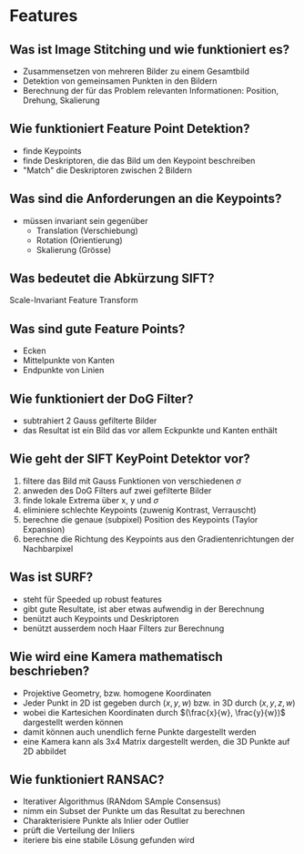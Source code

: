 # Features

## Was ist Image Stitching und wie funktioniert es?
* Zusammensetzen von mehreren Bilder zu einem Gesamtbild
* Detektion von gemeinsamen Punkten in den Bildern
* Berechnung der für das Problem relevanten Informationen: Position, Drehung, Skalierung

## Wie funktioniert Feature Point Detektion?
* finde Keypoints
* finde Deskriptoren, die das Bild um den Keypoint beschreiben
* "Match" die Deskriptoren zwischen 2 Bildern

## Was sind die Anforderungen an die Keypoints?
* müssen invariant sein gegenüber
    * Translation (Verschiebung)
    * Rotation (Orientierung)
    * Skalierung (Grösse)

## Was bedeutet die Abkürzung SIFT?
Scale-Invariant Feature Transform

## Was sind gute Feature Points?
* Ecken
* Mittelpunkte von Kanten
* Endpunkte von Linien

## Wie funktioniert der DoG Filter?
* subtrahiert 2 Gauss gefilterte Bilder
* das Resultat ist ein Bild das vor allem Eckpunkte und Kanten enthält

## Wie geht der SIFT KeyPoint Detektor vor?
1. filtere das Bild mit Gauss Funktionen von verschiedenen $\sigma$
2. anweden des DoG Filters auf zwei gefilterte Bilder
3. finde lokale Extrema über x, y und $\sigma$
4. eliminiere schlechte Keypoints (zuwenig Kontrast, Verrauscht)
5. berechne die genaue (subpixel) Position des Keypoints (Taylor Expansion)
6. berechne die Richtung des Keypoints aus den Gradientenrichtungen der Nachbarpixel

## Was ist SURF?
* steht für Speeded up robust features
* gibt gute Resultate, ist aber etwas aufwendig in der Berechnung
* benützt auch Keypoints und Deskriptoren
* benützt ausserdem noch Haar Filters zur Berechnung

## Wie wird eine Kamera mathematisch beschrieben?
* Projektive Geometry, bzw. homogene Koordinaten
* Jeder Punkt in 2D ist gegeben durch $(x,y,w)$ bzw. in 3D durch $(x,y,z,w)$
* wobei die Kartesichen Koordinaten durch $(\frac{x}{w}, \frac{y}{w})$ dargestellt werden können
* damit können auch unendlich ferne Punkte dargestellt werden
* eine Kamera kann als 3x4 Matrix dargestellt werden, die 3D Punkte auf 2D abbildet

## Wie funktioniert RANSAC?
* Iterativer Algorithmus (RANdom SAmple Consensus)
* nimm ein Subset der Punkte um das Resultat zu berechnen
* Charakterisiere Punkte als Inlier oder Outlier
* prüft die Verteilung der Inliers
* iteriere bis eine stabile Lösung gefunden wird

